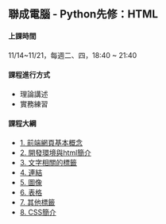 ## 聯成電腦 - Python先修：HTML

#### 上課時間

11/14~11/21，每週二、四，18:40 ~ 21:40

#### 課程進行方式

- 理論講述
- 實務練習

#### 課程大綱
- [1. 前端網頁基本概念](http://mirdex.github.io/HTML_20241114/1.%20前端網頁基礎概念.slides.html)
- [2. 開發環境與html簡介](http://mirdex.github.io/HTML_20241114/2.%20開發環境與html簡介.slides.html)
- [3. 文字相關的標籤](http://mirdex.github.io/HTML_20241114/3.%20文字相關的標籤.slides.html)
- [4. 連結](http://mirdex.github.io/HTML_20241114/4.%20連結.slides.html)
- [5. 圖像](http://mirdex.github.io/HTML_20241114/5.%20圖像.slides.html)
- [6. 表格](http://mirdex.github.io/HTML_20241114/6.%20表格_Q.slides.html)
- [7. 其他標籤](http://mirdex.github.io/HTML_20241114/7.%20其他標籤.slides.html)
- [8. CSS簡介](http://mirdex.github.io/HTML_20241114/8.%20CSS簡介.slides.html)
